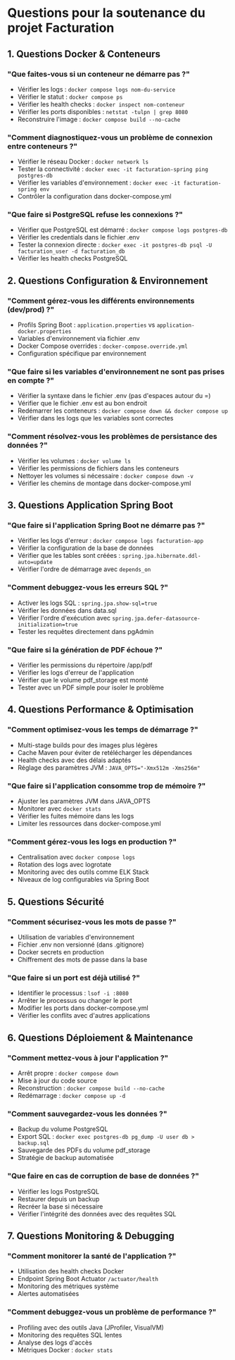 # Questions pour la soutenance du projet Facturation

## 1. Questions Docker & Conteneurs

### **"Que faites-vous si un conteneur ne démarre pas ?"**

- Vérifier les logs : `docker compose logs nom-du-service`
- Vérifier le statut : `docker compose ps`
- Vérifier les health checks : `docker inspect nom-conteneur`
- Vérifier les ports disponibles : `netstat -tulpn | grep 8080`
- Reconstruire l'image : `docker compose build --no-cache`

### **"Comment diagnostiquez-vous un problème de connexion entre conteneurs ?"**

- Vérifier le réseau Docker : `docker network ls`
- Tester la connectivité : `docker exec -it facturation-spring ping postgres-db`
- Vérifier les variables d'environnement : `docker exec -it facturation-spring env`
- Contrôler la configuration dans docker-compose.yml

### **"Que faire si PostgreSQL refuse les connexions ?"**

- Vérifier que PostgreSQL est démarré : `docker compose logs postgres-db`
- Vérifier les credentials dans le fichier .env
- Tester la connexion directe : `docker exec -it postgres-db psql -U facturation_user -d facturation_db`
- Vérifier les health checks PostgreSQL

## 2. Questions Configuration & Environnement

### **"Comment gérez-vous les différents environnements (dev/prod) ?"**

- Profils Spring Boot : `application.properties` vs `application-docker.properties`
- Variables d'environnement via fichier .env
- Docker Compose overrides : `docker-compose.override.yml`
- Configuration spécifique par environnement

### **"Que faire si les variables d'environnement ne sont pas prises en compte ?"**

- Vérifier la syntaxe dans le fichier .env (pas d'espaces autour du =)
- Vérifier que le fichier .env est au bon endroit
- Redémarrer les conteneurs : `docker compose down && docker compose up`
- Vérifier dans les logs que les variables sont correctes

### **"Comment résolvez-vous les problèmes de persistance des données ?"**

- Vérifier les volumes : `docker volume ls`
- Vérifier les permissions de fichiers dans les conteneurs
- Nettoyer les volumes si nécessaire : `docker compose down -v`
- Vérifier les chemins de montage dans docker-compose.yml

## 3. Questions Application Spring Boot

### **"Que faire si l'application Spring Boot ne démarre pas ?"**

- Vérifier les logs d'erreur : `docker compose logs facturation-app`
- Vérifier la configuration de la base de données
- Vérifier que les tables sont créées : `spring.jpa.hibernate.ddl-auto=update`
- Vérifier l'ordre de démarrage avec `depends_on`

### **"Comment debuggez-vous les erreurs SQL ?"**

- Activer les logs SQL : `spring.jpa.show-sql=true`
- Vérifier les données dans data.sql
- Vérifier l'ordre d'exécution avec `spring.jpa.defer-datasource-initialization=true`
- Tester les requêtes directement dans pgAdmin

### **"Que faire si la génération de PDF échoue ?"**

- Vérifier les permissions du répertoire /app/pdf
- Vérifier les logs d'erreur de l'application
- Vérifier que le volume pdf_storage est monté
- Tester avec un PDF simple pour isoler le problème

## 4. Questions Performance & Optimisation

### **"Comment optimisez-vous les temps de démarrage ?"**

- Multi-stage builds pour des images plus légères
- Cache Maven pour éviter de retélécharger les dépendances
- Health checks avec des délais adaptés
- Réglage des paramètres JVM : `JAVA_OPTS="-Xmx512m -Xms256m"`

### **"Que faire si l'application consomme trop de mémoire ?"**

- Ajuster les paramètres JVM dans JAVA_OPTS
- Monitorer avec `docker stats`
- Vérifier les fuites mémoire dans les logs
- Limiter les ressources dans docker-compose.yml

### **"Comment gérez-vous les logs en production ?"**

- Centralisation avec `docker compose logs`
- Rotation des logs avec logrotate
- Monitoring avec des outils comme ELK Stack
- Niveaux de log configurables via Spring Boot

## 5. Questions Sécurité

### **"Comment sécurisez-vous les mots de passe ?"**

- Utilisation de variables d'environnement
- Fichier .env non versionné (dans .gitignore)
- Docker secrets en production
- Chiffrement des mots de passe dans la base

### **"Que faire si un port est déjà utilisé ?"**

- Identifier le processus : `lsof -i :8080`
- Arrêter le processus ou changer le port
- Modifier les ports dans docker-compose.yml
- Vérifier les conflits avec d'autres applications

## 6. Questions Déploiement & Maintenance

### **"Comment mettez-vous à jour l'application ?"**

- Arrêt propre : `docker compose down`
- Mise à jour du code source
- Reconstruction : `docker compose build --no-cache`
- Redémarrage : `docker compose up -d`

### **"Comment sauvegardez-vous les données ?"**

- Backup du volume PostgreSQL
- Export SQL : `docker exec postgres-db pg_dump -U user db > backup.sql`
- Sauvegarde des PDFs du volume pdf_storage
- Stratégie de backup automatisée

### **"Que faire en cas de corruption de base de données ?"**

- Vérifier les logs PostgreSQL
- Restaurer depuis un backup
- Recréer la base si nécessaire
- Vérifier l'intégrité des données avec des requêtes SQL

## 7. Questions Monitoring & Debugging

### **"Comment monitorer la santé de l'application ?"**

- Utilisation des health checks Docker
- Endpoint Spring Boot Actuator `/actuator/health`
- Monitoring des métriques système
- Alertes automatisées

### **"Comment debuggez-vous un problème de performance ?"**

- Profiling avec des outils Java (JProfiler, VisualVM)
- Monitoring des requêtes SQL lentes
- Analyse des logs d'accès
- Métriques Docker : `docker stats`
